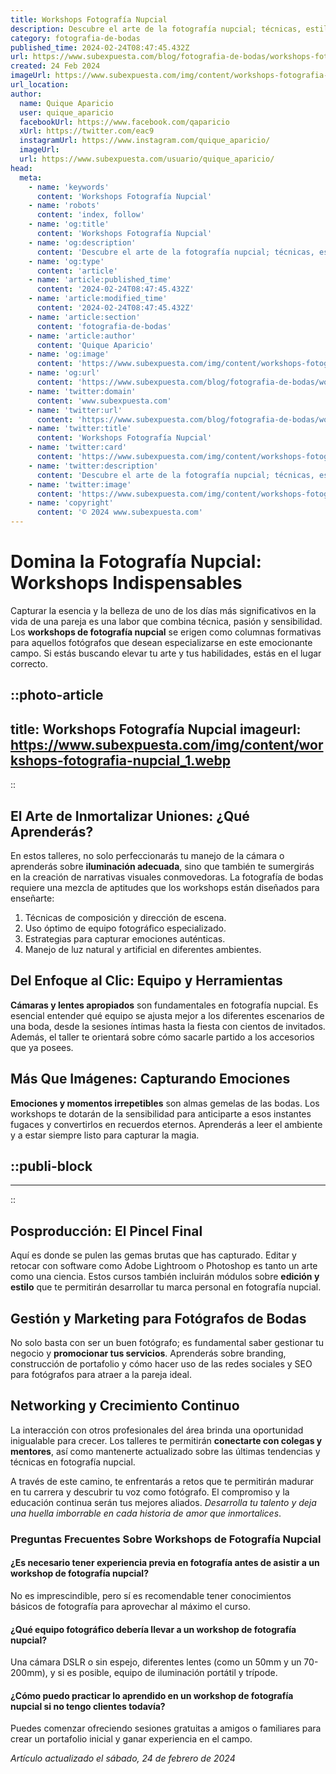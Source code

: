 ```yaml
---
title: Workshops Fotografía Nupcial
description: Descubre el arte de la fotografía nupcial; técnicas, estilos y consejos para capturar la magia del sí quiero. Un taller para todo fotógrafo.
category: fotografia-de-bodas
published_time: 2024-02-24T08:47:45.432Z
url: https://www.subexpuesta.com/blog/fotografia-de-bodas/workshops-fotografia-nupcial
created: 24 Feb 2024
imageUrl: https://www.subexpuesta.com/img/content/workshops-fotografia-nupcial_1.webp
url_location:
author:
  name: Quique Aparicio
  user: quique_aparicio
  facebookUrl: https://www.facebook.com/qaparicio
  xUrl: https://twitter.com/eac9
  instagramUrl: https://www.instagram.com/quique_aparicio/
  imageUrl: 
  url: https://www.subexpuesta.com/usuario/quique_aparicio/
head:
  meta:
    - name: 'keywords'
      content: 'Workshops Fotografía Nupcial'
    - name: 'robots'
      content: 'index, follow'
    - name: 'og:title'
      content: 'Workshops Fotografía Nupcial'
    - name: 'og:description'
      content: 'Descubre el arte de la fotografía nupcial; técnicas, estilos y consejos para capturar la magia del sí quiero. Un taller para todo fotógrafo.'
    - name: 'og:type'
      content: 'article'
    - name: 'article:published_time'
      content: '2024-02-24T08:47:45.432Z'
    - name: 'article:modified_time'
      content: '2024-02-24T08:47:45.432Z'
    - name: 'article:section'
      content: 'fotografia-de-bodas'
    - name: 'article:author'
      content: 'Quique Aparicio'
    - name: 'og:image'
      content: 'https://www.subexpuesta.com/img/content/workshops-fotografia-nupcial_1.webp'
    - name: 'og:url'
      content: 'https://www.subexpuesta.com/blog/fotografia-de-bodas/workshops-fotografia-nupcial'
    - name: 'twitter:domain'
      content: 'www.subexpuesta.com'
    - name: 'twitter:url'
      content: 'https://www.subexpuesta.com/blog/fotografia-de-bodas/workshops-fotografia-nupcial'
    - name: 'twitter:title'
      content: 'Workshops Fotografía Nupcial'
    - name: 'twitter:card'
      content: 'https://www.subexpuesta.com/img/content/workshops-fotografia-nupcial_1.webp'
    - name: 'twitter:description'
      content: 'Descubre el arte de la fotografía nupcial; técnicas, estilos y consejos para capturar la magia del sí quiero. Un taller para todo fotógrafo.'
    - name: 'twitter:image'
      content: 'https://www.subexpuesta.com/img/content/workshops-fotografia-nupcial_1.webp'
    - name: 'copyright'
      content: '© 2024 www.subexpuesta.com'
---
```

# Domina la Fotografía Nupcial: Workshops Indispensables

Capturar la esencia y la belleza de uno de los días más significativos en la vida de una pareja es una labor que combina técnica, pasión y sensibilidad. Los **workshops de fotografía nupcial** se erigen como columnas formativas para aquellos fotógrafos que desean especializarse en este emocionante campo. Si estás buscando elevar tu arte y tus habilidades, estás en el lugar correcto.


::photo-article
---
title: Workshops Fotografía Nupcial
imageurl: https://www.subexpuesta.com/img/content/workshops-fotografia-nupcial_1.webp
---
::


## El Arte de Inmortalizar Uniones: ¿Qué Aprenderás?

En estos talleres, no solo perfeccionarás tu manejo de la cámara o aprenderás sobre **iluminación adecuada**, sino que también te sumergirás en la creación de narrativas visuales conmovedoras. La fotografía de bodas requiere una mezcla de aptitudes que los workshops están diseñados para enseñarte:

1. Técnicas de composición y dirección de escena.
2. Uso óptimo de equipo fotográfico especializado.
3. Estrategias para capturar emociones auténticas.
4. Manejo de luz natural y artificial en diferentes ambientes.

## Del Enfoque al Clic: Equipo y Herramientas

**Cámaras y lentes apropiados** son fundamentales en fotografía nupcial. Es esencial entender qué equipo se ajusta mejor a los diferentes escenarios de una boda, desde la sesiones íntimas hasta la fiesta con cientos de invitados. Además, el taller te orientará sobre cómo sacarle partido a los accesorios que ya posees.

## Más Que Imágenes: Capturando Emociones

**Emociones y momentos irrepetibles** son almas gemelas de las bodas. Los workshops te dotarán de la sensibilidad para anticiparte a esos instantes fugaces y convertirlos en recuerdos eternos. Aprenderás a leer el ambiente y a estar siempre listo para capturar la magia.


  ::publi-block
  ---
  ---
  ::
  
  
## Posproducción: El Pincel Final

Aquí es donde se pulen las gemas brutas que has capturado. Editar y retocar con software como Adobe Lightroom o Photoshop es tanto un arte como una ciencia. Estos cursos también incluirán módulos sobre **edición y estilo** que te permitirán desarrollar tu marca personal en fotografía nupcial.

## Gestión y Marketing para Fotógrafos de Bodas

No solo basta con ser un buen fotógrafo; es fundamental saber gestionar tu negocio y **promocionar tus servicios**. Aprenderás sobre branding, construcción de portafolio y cómo hacer uso de las redes sociales y SEO para fotógrafos para atraer a la pareja ideal.

## Networking y Crecimiento Continuo

La interacción con otros profesionales del área brinda una oportunidad inigualable para crecer. Los talleres te permitirán **conectarte con colegas y mentores**, así como mantenerte actualizado sobre las últimas tendencias y técnicas en fotografía nupcial.

A través de este camino, te enfrentarás a retos que te permitirán madurar en tu carrera y descubrir tu voz como fotógrafo. El compromiso y la educación continua serán tus mejores aliados. *Desarrolla tu talento y deja una huella imborrable en cada historia de amor que inmortalices*.

### Preguntas Frecuentes Sobre Workshops de Fotografía Nupcial

#### ¿Es necesario tener experiencia previa en fotografía antes de asistir a un workshop de fotografía nupcial?
No es imprescindible, pero sí es recomendable tener conocimientos básicos de fotografía para aprovechar al máximo el curso.

#### ¿Qué equipo fotográfico debería llevar a un workshop de fotografía nupcial?
Una cámara DSLR o sin espejo, diferentes lentes (como un 50mm y un 70-200mm), y si es posible, equipo de iluminación portátil y trípode.

#### ¿Cómo puedo practicar lo aprendido en un workshop de fotografía nupcial si no tengo clientes todavía?
Puedes comenzar ofreciendo sesiones gratuitas a amigos o familiares para crear un portafolio inicial y ganar experiencia en el campo.

_Artículo actualizado el sábado, 24 de febrero de 2024_